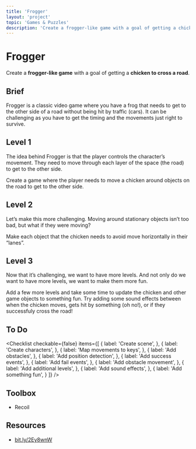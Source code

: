 ```yaml
---
title: 'Frogger'
layout: 'project'
topic: 'Games & Puzzles'
description: 'Create a frogger-like game with a goal of getting a chicken to cross a road.'
---
```




<ProjectHeader>

# Frogger

Create a <strong className="color-blue">frogger-like game</strong> with a goal of getting a <strong className="color-purple">chicken to cross a road</strong>.

</ProjectHeader>

<ProjectContent>

## Brief

Frogger is a classic video game where you have a frog that needs to get to the other side of a road without being hit by traffic (cars). It can be challenging as you have to get the timing and the movements just right to survive.

## Level 1

The idea behind Frogger is that the player controls the character’s movement. They need to move through each layer of the space (the road) to get to the other side.

Create a game where the player needs to move a chicken around objects on the road to get to the other side.

<LoginRequired>

## Level 2

Let’s make this more challenging. Moving around stationary objects isn’t too bad, but what if they were moving?

Make each object that the chicken needs to avoid move horizontally in their “lanes”.

## Level 3

Now that it’s challenging, we want to have more levels. And not only do we want to have more levels, we want to make them more fun.

Add a few more levels and take some time to update the chicken and other game objects to something fun. Try adding some sound effects between when the chicken moves, gets hit by something (oh no!), or if they successfuly cross the road!

</LoginRequired>

</ProjectContent>

<ProjectSidebar>

## To Do

<Checklist checkable={false} items={[
  {
    label: 'Create scene',
  },
  {
    label: 'Create characters',
  },
  {
    label: 'Map movements to keys',
  },
  {
    label: 'Add obstacles',
  },
  {
    label: 'Add position detection',
  },
  {
    label: 'Add success events',
  },
  {
    label: 'Add fail events',
  },
  {
    label: 'Add obstacle movement',
  },
  {
    label: 'Add additional levels',
  },
  {
    label: 'Add sound effects',
  },
  {
    label: 'Add something fun',
  }
]} />

## Toolbox
- Recoil

## Resources
- [bit.ly/2Ey8wnW](https://bit.ly/2Ey8wnW)

</ProjectSidebar>